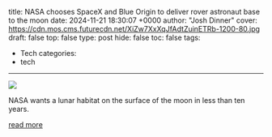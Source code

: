 title: NASA chooses SpaceX and Blue Origin to deliver rover astronaut base to the moon
date: 2024-11-21 18:30:07 +0000
author: "Josh Dinner"
cover: https://cdn.mos.cms.futurecdn.net/XiZw7XxXqJfAdtZuinETRb-1200-80.jpg
draft: false
top: false
type: post
hide: false
toc: false
tags:
  - Tech
categories:
  - tech
---

![](https://cdn.mos.cms.futurecdn.net/XiZw7XxXqJfAdtZuinETRb-1200-80.jpg)

NASA wants a lunar habitat on the surface of the moon in less than ten years.

[read more](https://www.space.com/space-exploration/artemis/nasa-chooses-spacex-and-blue-origin-to-deliver-rover-astronaut-base-to-the-moon)
